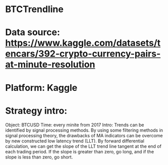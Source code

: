 # BTCTrendline
# Data source: https://www.kaggle.com/datasets/tencars/392-crypto-currency-pairs-at-minute-resolution
# Platform: Kaggle
# Strategy intro: 
Object: BTCUSD
Time: every minite from 2017
Intro:
Trends can be identified by  signal processing methods.
By using some filtering methods in signal processing theory, the drawbacks of MA indicators can be overcome by new constructed low latency trend (LLT).
By forward differential calculation, we can get the slope of the LLT trend line tangent at the end of each trading period. 
If the slope is greater than zero, go long, and if the slope is less than zero, go short.
